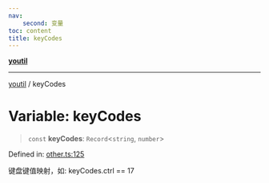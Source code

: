 ```yaml
---
nav:
    second: 变量
toc: content
title: keyCodes
---
```

[**youtil**](../README.md)

***

[youtil](../globals.md) / keyCodes

# Variable: keyCodes

> `const` **keyCodes**: `Record`\<`string`, `number`\>

Defined in: [other.ts:125](https://github.com/sxei/youtil/blob/30101427658751f8b43f24d4818a71bdd729822f/src/other.ts#L125)

键盘键值映射，如: keyCodes.ctrl == 17
